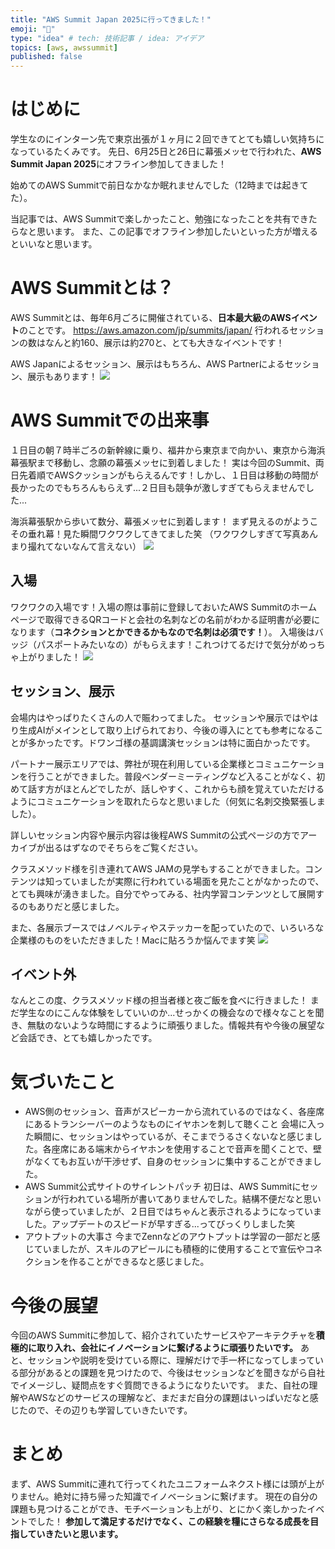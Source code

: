 ```yaml
---
title: "AWS Summit Japan 2025に行ってきました！"
emoji: "🚝"
type: "idea" # tech: 技術記事 / idea: アイデア
topics: [aws, awssummit]
published: false
---
```


# はじめに
学生なのにインターン先で東京出張が１ヶ月に２回できてとても嬉しい気持ちになっているたくみです。
先日、6月25日と26日に幕張メッセで行われた、**AWS Summit Japan 2025**にオフライン参加してきました！

始めてのAWS Summitで前日なかなか眠れませんでした（12時までは起きてた）。

当記事では、AWS Summitで楽しかったこと、勉強になったことを共有できたらなと思います。
また、この記事でオフライン参加したいといった方が増えるといいなと思います。

# AWS Summitとは？
AWS Summitとは、毎年6月ごろに開催されている、**日本最大級のAWSイベント**のことです。
https://aws.amazon.com/jp/summits/japan/
行われるセッションの数はなんと約160、展示は約270と、とても大きなイベントです！

AWS Japanによるセッション、展示はもちろん、AWS Partnerによるセッション、展示もあります！
![](/images/aws-summit-2025/area-image.jpeg)

# AWS Summitでの出来事
１日目の朝７時半ごろの新幹線に乗り、福井から東京まで向かい、東京から海浜幕張駅まで移動し、念願の幕張メッセに到着しました！
実は今回のSummit、両日先着順でAWSクッションがもらえるんです！しかし、１日目は移動の時間が長かったのでもちろんもらえず...２日目も競争が激しすぎてもらえませんでした...

海浜幕張駅から歩いて数分、幕張メッセに到着します！
まず見えるのがようこその垂れ幕！見た瞬間ワクワクしてきてました笑
（ワクワクしすぎて写真あんまり撮れてないなんて言えない）
![](/images/aws-summit-2025/welcome.jpeg)

## 入場
ワクワクの入場です！入場の際は事前に登録しておいたAWS Summitのホームページで取得できるQRコードと会社の名刺などの名前がわかる証明書が必要になります（**コネクションとかできるかもなので名刺は必須です！**）。
入場後はバッジ（パスポートみたいなの）がもらえます！これつけてるだけで気分がめっちゃ上がりました！
![](/images/aws-summit-2025/badge.jpeg)

## セッション、展示
会場内はやっぱりたくさんの人で賑わってました。
セッションや展示ではやはり生成AIがメインとして取り上げられており、今後の導入にとても参考になることが多かったです。ドワンゴ様の基調講演セッションは特に面白かったです。

パートナー展示エリアでは、弊社が現在利用している企業様とコミュニケーションを行うことができました。普段ベンダーミーティングなど入ることがなく、初めて話す方がほとんどでしたが、話しやすく、これからも顔を覚えていただけるようにコミュニケーションを取れたらなと思いました（何気に名刺交換緊張しました）。

詳しいセッション内容や展示内容は後程AWS Summitの公式ページの方でアーカイブが出るはずなのでそちらをご覧ください。

クラスメソッド様を引き連れてAWS JAMの見学もすることができました。コンテンツは知っていましたが実際に行われている場面を見たことがなかったので、とても興味が湧きました。自分でやってみる、社内学習コンテンツとして展開するのもありだと感じました。

また、各展示ブースではノベルティやステッカーを配っていたので、いろいろな企業様のものをいただきました！Macに貼ろうか悩んでます笑
![](/images/aws-summit-2025/stickers.jpeg)

## イベント外
なんとこの度、クラスメソッド様の担当者様と夜ご飯を食べに行きました！
まだ学生なのにこんな体験をしていいのか...せっかくの機会なので様々なことを聞き、無駄のないような時間にするように頑張りました。情報共有や今後の展望など会話でき、とても嬉しかったです。

# 気づいたこと
- AWS側のセッション、音声がスピーカーから流れているのではなく、各座席にあるトランシーバーのようなものにイヤホンを刺して聴くこと
会場に入った瞬間に、セッションはやっているが、そこまでうるさくないなと感じました。各座席にある端末からイヤホンを使用することで音声を聞くことで、壁がなくてもお互いが干渉せず、自身のセッションに集中することができました。
- AWS Summit公式サイトのサイレントパッチ
初日は、AWS Summitにセッションが行われている場所が書いてありませんでした。結構不便だなと思いながら使っていましたが、２日目ではちゃんと表示されるようになっていました。アップデートのスピードが早すぎる...ってびっくりしました笑
- アウトプットの大事さ
今までZennなどのアウトプットは学習の一部だと感じていましたが、スキルのアピールにも積極的に使用することで宣伝やコネクションを作ることができるなと感じました。

# 今後の展望
今回のAWS Summitに参加して、紹介されていたサービスやアーキテクチャを**積極的に取り入れ、会社にイノベーションに繋げるように頑張りたいです。**
あと、セッションや説明を受けている際に、理解だけで手一杯になってしまっている部分があるとの課題を見つけたので、今後はセッションなどを聞きながら自社でイメージし、疑問点をすぐ質問できるようになりたいです。
また、自社の理解やAWSなどのサービスの理解など、まだまだ自分の課題はいっぱいだなと感じたので、その辺りも学習していきたいです。

# まとめ
まず、AWS Summitに連れて行ってくれたユニフォームネクスト様には頭が上がりません。絶対に持ち帰った知識でイノベーションに繋げます。
現在の自分の課題も見つけることができ、モチベーションも上がり、とにかく楽しかったイベントでした！
**参加して満足するだけでなく、この経験を糧にさらなる成長を目指していきたいと思います。**